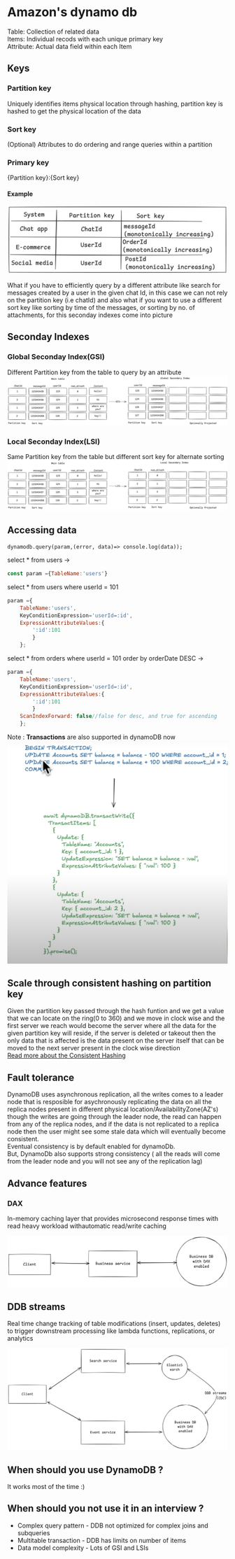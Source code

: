 # Amazon's dynamo db

Table: Collection of related data<br>
Items: Individual recods with each unique primary key<br>
Attribute: Actual data field within each Item<br>

## Keys

### Partition key
Uniquely identifies items physical location through hashing, partition key is hashed to get the physical location of the data
### Sort key
(Optional) Attributes to do ordering and range queries within a partition

### Primary key
{Partition key}:{Sort key}

#### Example
![example](image.png)

What if you have to efficiently query by a different attribute like search for messages created by a user in the given chat Id, in this case we can not rely on the partition key (i.e chatId) and also what if you want to use a different sort key like sorting by time of the messages, or sorting by no. of attachments, for this seconday indexes come into picture

## Seconday Indexes 
### Global Seconday Index(GSI)
Different Partition key from the table to query by an attribute
![gis](image-2.png)
### Local Seconday Index(LSI)
Same Partition key from the table but different sort key for alternate sorting
![lis](image-3.png)

## Accessing data
```
dynamodb.query(param,(error, data)=> console.log(data));
```

select * from users -> 
```js
const param ={TableName:'users'}
```

select * from users where userId = 101
```js
param ={
    TableName:'users', 
    KeyConditionExpression='userId=:id',
    ExpressionAttributeValues:{
        ':id':101
        }
    };
```

select * from orders where userId = 101 order by orderDate DESC ->
```js
param ={
    TableName:'users', 
    KeyConditionExpression='userId=:id',
    ExpressionAttributeValues:{
        ':id':101
        }
    ScanIndexForward: false//false for desc, and true for ascending
    };
```

Note : **Transactions** are also supported in dynamoDB now<br>
![transactions](image-4.png)

## Scale through consistent hashing on partition key
Given the partition key passed through the hash funtion and we get a value that we can locate on the ring(0 to 360) and we move in clock wise and the first server we reach would become the server where all the data for the given partition key will reside, if the server is deleted or takeout then the only data that is affected is the data present on the server itself that can be moved to the next server present in the clock wise direction<br>
[Read more about the Consistent Hashing]()
## Fault tolerance
DynamoDB uses asynchronous replication, all the writes comes to a leader node that is resposible for asychronously replicating the data on all the replica nodes present in different physical location/AvailabilityZone(AZ's)<br>
though the writes are going through the leader node, the read can happen from any of the replica nodes, and if the data is not replicated to a replica node then the user might see some stale data which will eventually become consistent.<br>
Eventual consistency is by default enabled for dynamoDb.<br>
But, DynamoDb also supports strong consistency ( all the reads will come from the leader node and you will not see any of the replication lag)


## Advance features
### DAX
In-memory caching layer that provides microsecond response times with read heavy workload withautomatic read/write caching

![dax](image-5.png)

## DDB streams
Real time change tracking of table modifications (insert, updates, deletes) to trigger downstream processing like lambda functions, replications, or analytics

![ddb-stream](image-6.png)

## When should you use DynamoDB ?
It works most of the time :)
## When should you not use it in an interview ?
- Complex query pattern - DDB not optimized for complex joins and subqueries
- Multitable transaction - DDB has limits on number of items
- Data model complexity - Lots of GSI and LSIs


